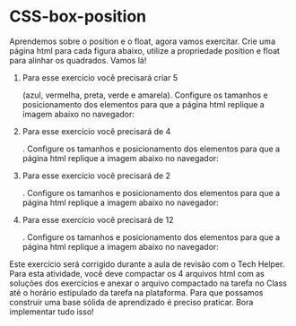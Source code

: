 # CSS-box-position 

Aprendemos sobre o position e o float, agora vamos exercitar.
Crie uma página html para cada figura abaixo, utilize a propriedade
position e float para alinhar os quadrados. Vamos lá!

1. Para esse exercício você precisará criar 5 <div> (azul, vermelha,
preta, verde e amarela). Configure os tamanhos e posicionamento
dos elementos para que a página html replique a imagem abaixo
no navegador:

2. Para esse exercício você precisará de 4 <div>. Configure os
tamanhos e posicionamento dos elementos para que a página html
replique a imagem abaixo no navegador:

3. Para esse exercício você precisará de 2 <div>. Configure os
tamanhos e posicionamento dos elementos para que a página html
replique a imagem abaixo no navegador:

4. Para esse exercício você precisará de 12 <div>. Configure os
tamanhos e posicionamento dos elementos para que a página html
replique a imagem abaixo no navegador:

Este exercício será corrigido durante a aula de revisão com o Tech Helper.
Para esta atividade, você deve compactar os 4 arquivos html com as
soluções dos exercícios e anexar o arquivo compactado na tarefa no
Class até o horário estipulado da tarefa na plataforma.
Para que possamos construir uma base sólida de aprendizado é preciso
praticar.
Bora implementar tudo isso!
